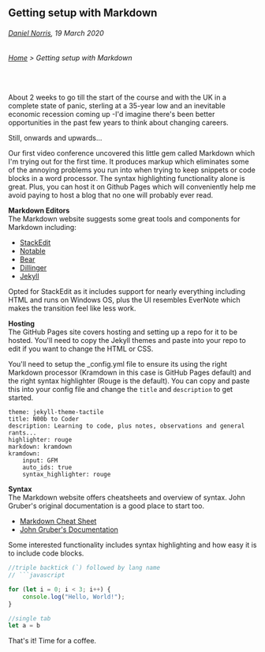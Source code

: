 ## Getting setup with Markdown

###### [Daniel Norris](https://github.com/daniel-norris), 19 March 2020

###### [Home](./) > Getting setup with Markdown

<br>

About 2 weeks to go till the start of the course and with the UK in a complete state of panic, sterling at a 35-year low and an inevitable economic recession coming up -I'd imagine there's been better opportunities in the past few years to think about changing careers. 

Still, onwards and upwards... 

Our first video conference uncovered this little gem called Markdown which I'm trying out for the first time. It produces markup which eliminates some of the annoying problems you run into when trying to keep snippets or code blocks in a word processor. The syntax highlighting functionality alone is great. Plus, you can host it on Github Pages which will conveniently help me avoid paying to host a blog that no one will probably ever read. 

**Markdown Editors**<br>
The Markdown website suggests some great tools and components for Markdown including: 

- [StackEdit](https://www.markdownguide.org/tools/stackedit/)
- [Notable](https://www.markdownguide.org/tools/notable/) 
- [Bear](https://www.markdownguide.org/tools/bear/)
- [Dillinger](https://www.markdownguide.org/tools/dillinger/) 
- [Jekyll](https://www.markdownguide.org/tools/jekyll/) 

Opted for StackEdit as it includes support for nearly everything including HTML and runs on Windows OS, plus the UI resembles EverNote which makes the transition feel like less work.  

**Hosting**<br>
The GitHub Pages site covers hosting and setting up a repo for it to be hosted. You'll need to copy the Jekyll themes and paste into your repo to edit if you want to change the HTML or CSS. 

You'll need to setup the _config.yml file to ensure its using the right Markdown processor (Kramdown in this case is GitHub Pages default) and the right syntax highlighter (Rouge is the default). You can copy and paste this into your config file and change the `title` and `description` to get started. 

	theme: jekyll-theme-tactile
	title: N00b to Coder
	description: Learning to code, plus notes, observations and general rants...
	highlighter: rouge
	markdown: kramdown
	kramdown:
		input: GFM
		auto_ids: true
		syntax_highlighter: rouge


**Syntax**<br>
The Markdown website offers cheatsheets and overview of syntax. John Gruber's original documentation is a good place to start too. 

- [Markdown Cheat Sheet](https://www.markdownguide.org/cheat-sheet/)
- [John Gruber's Documentation](https://daringfireball.net/projects/markdown/)

Some interested functionality includes syntax highlighting and how easy it is to include code blocks. 

```javascript
//triple backtick (`) followed by lang name
// ```javascript

for (let i = 0; i < 3; i++) {
	console.log("Hello, World!"); 
}
```
```javascript
//single tab 
let a = b 
```

That's it! Time for a coffee. 


